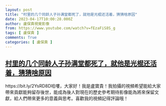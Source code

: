 ```yaml
---
layout: post
title: "村里的几个同龄人子孙满堂都死了，就他是光棍还活着，猜猜啥原因"
date: 2023-04-17T10:00:28.000Z
author: 盧保貴視覺影像
from: https://www.youtube.com/watch?v=fEzaFiS8S_g
tags: [ 盧保貴 ]
comments: True
categories: [ 盧保貴 ]
---
```

<!--1681725628000-->
[村里的几个同龄人子孙满堂都死了，就他是光棍还活着，猜猜啥原因](https://www.youtube.com/watch?v=fEzaFiS8S_g)
------

<div>
https://bit.ly/2YsRD8D哈嘍，大家好！我是盧寶貴！我拍攝的視頻希望能給大家帶來貢獻能夠留存後世，能成為後人對現在的歷史參考期待影像能為將來保留文獻，給人們帶來更多的意義與思考。喜歡我的視頻記得評論哦！
</div>
